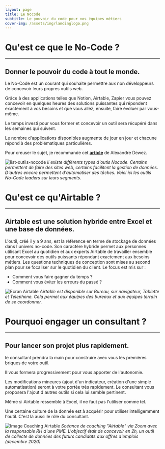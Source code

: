 ```yaml
---
layout: page
title: Le Nocode
subtitle: Le pouvoir du code pour vos équipes métiers
cover-img: /assets/img/landinglogo.png
---
```


# Qu'est ce que le No-Code ?

---

## Donner le pouvoir du code à tout le monde.

Le No-Code est un courant qui souhaite permettre aux non développeurs de concevoir leurs propres outils web.

Grâce à des applications telles que Notion, Airtable, Zapier vous pouvez concevoir en quelques heures des solutions puissantes qui répondent exactement à vos besoins et que vous allez, ensuite, faire évoluer par vous-même.

Le temps investi pour vous former et concevoir un outil sera récupéré dans les semaines qui suivent.

Le nombre d'applications disponibles augmente de jour en jour et chacune répond à des problématiques particulières.

Pour creuser le sujet, je recommande cet **[article](https://alexandre.substack.com/p/-no-code-unleashing-creativity-on)** de Alexandre Dewez.

![list-outils-nocode]({{site.url}}/assets/img/page-airtable/list-outils-nocode.png )
*Il existe différents types d'outis Nocode. Certains permettent de faire des sites web, certains facilitent la gestion de données. D'autres encore permettent d'automatiser des tâches. Voici ici les outils No-Code leaders sur leurs segments.*

# Qu'est ce qu'Airtable ?

---

## Airtable est une solution hybride entre Excel et une base de données.

L'outil, créé il y a 9 ans,  est la référence en terme de stockage de données dans l'univers no-code. Son caractère hybride permet aux personnes utilisant Excel au quotidien et aux experts Airtable de travailler ensemble pour concevoir des outils puissants répondant exactement aux besoins métiers. Les questions techniques de conception sont mises au second plan pour se focaliser sur le quotidien du client. Le focus est mis sur :

- Comment vous faire gagner du temps ?
- Comment vous éviter les erreurs du passé ?

![Ecran Airtable]({{site.url}}/assets/img/page-airtable/ecran-airtable.png )
*Airtable est disponible sur Bureau, sur navigateur, Tablette et Telephone. Cela permet aux équipes des bureaux et aux équipes terrain de se coordonner.*

# Pourquoi engager un consultant ?

---

## Pour lancer son projet plus rapidement.

le consultant prendra la main pour construire avec vous les premières briques de votre outil.

Il vous formera progressivement pour vous apporter de l'autonomie.

Les modifications mineures (ajout d'un indicateur, création d'une simple automatisation) seront à votre portée très rapidement. Le consultant vous proposera l'ajout d'autres outils si cela lui semble pertinent.

Même si Airtable ressemble à Excel, il ne faut pas l'utiliser comme tel.

Une certaine culture de la donnée est à acquérir pour utiliser intelligemment l'outil. C'est là aussi le rôle du consultant.


![Image Coaching Airtable]({{site.url}}/assets/img/page-airtable/ecran-coaching.png )
*Scéance de coaching "Airtable" via Zoom avec la responsable RH d'une PME. L'objectif était de concevoir en 2h, un outil de collecte de données des futurs candidats aux offres d'emplois (décembre 2020)*
